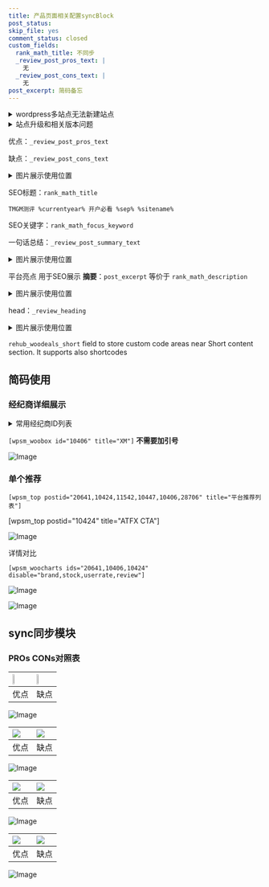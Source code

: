 ```yaml
---
title: 产品页面相关配置syncBlock
post_status: 
skip_file: yes
comment_status: closed
custom_fields:
  rank_math_title: 不同步
  _review_post_pros_text: |
    无
  _review_post_cons_text: |
    无
post_excerpt: 简码备忘
---
```

<details><summary>wordpress多站点无法新建站点</summary>

<li>和报错需要清理cookies一样的原因</li>
<li>wp-config.php里面<code>define( 'SUBDOMAIN_INSTALL', false );//子域名安装</code></li>
<li>新建子站点是用<code>define( 'SUBDOMAIN_INSTALL', true);//子域名安装</code> 完成以后，改成<code>false</code></li>
</details>

<details><summary>站点升级和相关版本问题</summary>

<p>wordpress：5.9.9
woocommerce：7.5.1
出现问题的地方：主题选项里面>><strong>Product layout >>compact style</strong></p>
<p>如何出现没有用过的字段 导致无法保存。先导出配置 然后进行修改，后面再次恢复即可。</p>
<p>出现部分字段无法显示时，需要返回默认布局后，对产品进行保存就好了。</p>
<p></p>
</details>

优点：`_review_post_pros_text`

缺点：`_review_post_cons_text`

<details><summary>图片展示使用位置</summary>

<img src="https://prod-files-secure.s3.us-west-2.amazonaws.com/39ed1227-6d7d-4570-be36-9ccd4a2c4241/f51d3d83-55d4-4bdf-9604-f37ec77ab556/Untitled.png?X-Amz-Algorithm=AWS4-HMAC-SHA256&X-Amz-Content-Sha256=UNSIGNED-PAYLOAD&X-Amz-Credential=ASIAZI2LB466Z4BFWHGQ%2F20250430%2Fus-west-2%2Fs3%2Faws4_request&X-Amz-Date=20250430T045519Z&X-Amz-Expires=3600&X-Amz-Security-Token=IQoJb3JpZ2luX2VjEAQaCXVzLXdlc3QtMiJGMEQCIGNisLaQvew%2BMswi4kV1fYwPVMMND4RMb%2FzJkDl1vh77AiBLD9U67T%2BBxx8txy0%2BSNSkmoa2oPuD0c6WxrTXa%2B4WdiqIBAid%2F%2F%2F%2F%2F%2F%2F%2F%2F%2F8BEAAaDDYzNzQyMzE4MzgwNSIMjlKqBe%2Ft0SHhQhjwKtwDMlCUE5lwfQiWt0pyNPP%2BcjfR1cvCfGfET7TXYPP%2BzjJFFCkbZwQHHq2tj6snC0bb%2B4Zuauu00IQrU8eMczNVKHnI21JJw7eeSjCSZq%2FphU8QaMkkU5JRo1LM5IFhIm7azTHEeZQnnrMXj7zXUJVkRHGrEo9YNntQ3Uk9Xc8laqFebEMXdr5hvc2UYpproRIN%2BsF%2B4KghC5kbe4xWZ7HrLJP5MnQwP2iZ%2B0RVgvqnKtP26tPzMrazvVBXx7yiEtYp8Gy2GklJfgcYL8AO8vfho9hSWWWJ%2FKD%2B22IP1LMSk3h6OX245Dnq1xcPhF4VtdUT2sC%2BtF115NHuFUKmrWjy9gYdaSXZV%2BAEyqtgUK%2BuhPBvtr%2FswFwL9Yq89BtKxyhKm6mrbQuxlCGWDnOoasN4hjPbucGbVR3PFbVydGA3RONe9JsA%2FO5OPzBpIHgKkuNBXUKw2Zon3IxrUOcEzcatpp1pL8MlDTnEJ6NQG0ffMkUgfA7dxFLVZ96rooI%2Fm0vOoaQA0jCkouI48BKndAItml1vm88tPBGMOTiYrVZWhM1rg56Ex61aTKKevNEEvrZzFOCm8tliPaCJ6%2B8%2BtCadXB2p1kzvQz3N6cd0azLSWZlonl%2F%2F7HE8XxXJHEIw9b3GwAY6pgEiCO3VqLXY6Nf%2BE6hYALaHeuxL%2F829WQv2fz64bj7pSKqPC4R7tSk9f8z%2F%2FugJdn00qjSdBMHWGIMpk0ug11bDkGh8rfnioSOxYel5akg49ZD9pHyf8IyjaIhF5Bd%2Fe5GKNTE7MaM8CIyJ767f%2F69tx1twOmvSLSgsKhpilhKrxeyFTpfCoqK%2Bh5WhAux7kTW3oU9yNVq1dxSo6S51Q%2F8y7cDK78Zz&X-Amz-Signature=2b932267fa59f79ee1bb703a56e62c782da17fd660b36efd1d585a52dec17100&X-Amz-SignedHeaders=host&x-id=GetObject" alt="Image">
</details>

SEO标题：`rank_math_title`

`TMGM测评 %currentyear% 开户必看 %sep% %sitename%`

SEO关键字：`rank_math_focus_keyword`

一句话总结：`_review_post_summary_text`

<details><summary>图片展示使用位置</summary>

<img src="https://prod-files-secure.s3.us-west-2.amazonaws.com/39ed1227-6d7d-4570-be36-9ccd4a2c4241/4b96a922-296c-4f4e-8630-d1c870cbce01/Untitled.png?X-Amz-Algorithm=AWS4-HMAC-SHA256&X-Amz-Content-Sha256=UNSIGNED-PAYLOAD&X-Amz-Credential=ASIAZI2LB466XVBFPBOV%2F20250430%2Fus-west-2%2Fs3%2Faws4_request&X-Amz-Date=20250430T045520Z&X-Amz-Expires=3600&X-Amz-Security-Token=IQoJb3JpZ2luX2VjEAQaCXVzLXdlc3QtMiJHMEUCIQDRvU0VrWgK87lAbbR1d%2FrFl6GssKVlXxPk%2BFrQRogHxAIgOJr96r1UQSML39CEEDkb%2BsPSiJ5pJfck8N20Yp4fyQgqiAQInf%2F%2F%2F%2F%2F%2F%2F%2F%2F%2FARAAGgw2Mzc0MjMxODM4MDUiDL17X4izl1p5gxek8CrcA%2FrUrl1Ar6aVqQpMiMPLwcrKLEGqpEXfIoj4O8DhbfHPY5Qg8YeKyJTEImsHlPgk7wnVsdCduUcH%2FaDSyX5p%2BQO9KB%2BewtT67RVtaudjsrzsE5Dmf8Fl7LpZUKr17XKCCwYVF9iibmn81w2BvFvrhCiOmuJKR3UAebsq80EsmOFkI%2Fr9QGA5%2BTX3TT7PKUcCAYHfaFrESx6HMsS6%2Fjs6uhp04UO%2FZdRxAWhoTZM8ax%2BXkmB54dLvzGP31nyhi%2Bvq%2BNjJ10sBvofAwWMo4IjxT7YciN9dbjQ1etXn73bReQubuldb1iVoDIuKNS%2Bh87n5NmcweeP4%2BnHnrV10VkwkupaKNzs9lO%2Bbu5xwnC81gMxg0yrh%2BRhk4m6wbrn1B8NL%2Bz0tyntqJ%2B6LXzsO8j92o0IqS%2BvH5Ih6%2FunRzfJnPDdw7SUdQlFVd5UvkVV%2FbFS40fcpQ%2FQM2wFyjZxB6Q2ZWAB5j%2FLrXfDdJvqFA4QaWKUi52cIcpajSQABjhSaniSdS0fBEppNUvNNNLJdxmlrdKd6DXMZBrmpKf449FbAdJjkgfUHnsXF5RQwaj44VsMAaRX1CaO6xVBWPcN4sJzJgOVynd%2BnkX%2B536ERgzAsPCBfrA9NUZyz0ma7qZp9MIHDxsAGOqUBL8RHpz4ZwtbdQFZWzXRtwjRxGxDo%2Fmx7rHthyU7w%2FSoR160gUfNORmQu%2B%2FAJduZ6DSg2ItvoM1TISVko9DKYE83sEAVoKuQMMUiXRpSEb%2FAMFBK0s84LdWFMXZOFtW%2B6YfP0%2Bov%2Fi9CzgsBsmolQoob1zQAOn4jqMW45gXBNUHil%2FOMYteo3hNe3WJ%2BKXa2pMMQJ7nrPLcDQ1iRaqkx09lThaIeU&X-Amz-Signature=69a8ebb68f4267b932ba61f02b8a5a4d1cecd5631b850f45ea2c1bec294d9cd8&X-Amz-SignedHeaders=host&x-id=GetObject" alt="Image">
</details>

平台亮点 用于SEO展示 **摘要**：`post_excerpt`  等价于 `rank_math_description`

<details><summary>图片展示使用位置</summary>

<img src="https://prod-files-secure.s3.us-west-2.amazonaws.com/39ed1227-6d7d-4570-be36-9ccd4a2c4241/1ee11f63-b60a-4dfe-a7a7-d58ff23b5d88/Untitled.png?X-Amz-Algorithm=AWS4-HMAC-SHA256&X-Amz-Content-Sha256=UNSIGNED-PAYLOAD&X-Amz-Credential=ASIAZI2LB4664MFVE67T%2F20250430%2Fus-west-2%2Fs3%2Faws4_request&X-Amz-Date=20250430T045520Z&X-Amz-Expires=3600&X-Amz-Security-Token=IQoJb3JpZ2luX2VjEAQaCXVzLXdlc3QtMiJHMEUCIQC%2Fi9ldynXxpxLbOl0yCC4EDoQfPW%2FmeXNZkAgvcytRSwIgdIyWj%2FLfSH7tezCiPhnML9OA8kjIVp2VyhxZPcAMeGUqiAQInf%2F%2F%2F%2F%2F%2F%2F%2F%2F%2FARAAGgw2Mzc0MjMxODM4MDUiDCSktWRcVCb9m0H2myrcA%2Fi7DTnkqKN2NP4dBIBDHhSUdX9hWY2Bq0A4kX9qgBt7%2FSCM4UXMJTJkhUOHs4pYm%2FdCe2P3RhPm%2BxcUKSxTqiUxkk9KlfWXWk%2FnzkpoWvzWAM32paG6tVcEte6A8sZSif5K7k4MR78h9eX4nMG1SKaoBIWsWft46HFSVazfsjgQWMuPPEG%2FzEfXrgj%2FBVWiE61LGXdMy9Z2WhL8EKM0pF%2FtLdSygcCb5TN%2BlpPY3vas2GiT%2B38%2Bs%2FENLxrrIgO4Tg278um6Cs2upAg4vJ7RiExtj%2FgTJZk%2FPRB%2B3xh0kFWkGsQb0tIJfb3Ci%2FB8WrHsRUmFLBXlvFDt5M%2F8VDm1TbES2o30Gm4hiEBBaxtsz9CZdsMk8BGZp0cWurp4VdHuTqh8GWIokbbR9F8%2Fqa%2BCVrSqXcJJI3gDXDviDpK3wqFDXVhZNfpKmDBTqXcqe4C2gk30jp6o%2FnPyZGJ%2ByX%2FrhJwog%2FRrptEoCupHaWv9kI8nReGmS2O74SqZWmPYtCoO93WhG5CsdlAewnQjGg8r0RanqFjUQHTEAOWPFFHyvMkQNytDOV7vx%2Bvg8j244vGfRa6oxdQClwo2wBGOKA7gi%2B8RMdyneAFEvdxDDstIe05PnTqJKVl8ZowHvWAJMLC%2BxsAGOqUBp77JZda9iyBpaBSd0nevEzu%2Bmjp9CM4dsJQiIH0OkGGhFYEXUAO3c7u4N5y3CVSHGZTOQHSB9XeEB5AGMq6mvTObqJG5Kn9986q6t%2BSByBHqqXBNWZokJSCRunKKngUBHDRXeBwGKN2ENR6GnlDyaKrstq2ybBXA9Cedi%2BK8DbI0nvD%2B15AP8IVXY2cfk6EkO60%2FM30a%2B%2F6JE4nVSJwc4ekOY1HM&X-Amz-Signature=c43c156aa3b37f084c4228b37ebbda89032df87d0181bbdb47fa937590bf3535&X-Amz-SignedHeaders=host&x-id=GetObject" alt="Image">
<img src="https://prod-files-secure.s3.us-west-2.amazonaws.com/39ed1227-6d7d-4570-be36-9ccd4a2c4241/ad4118b5-78d8-4fbe-801e-3b29b5d99c01/Untitled.png?X-Amz-Algorithm=AWS4-HMAC-SHA256&X-Amz-Content-Sha256=UNSIGNED-PAYLOAD&X-Amz-Credential=ASIAZI2LB4664MFVE67T%2F20250430%2Fus-west-2%2Fs3%2Faws4_request&X-Amz-Date=20250430T045520Z&X-Amz-Expires=3600&X-Amz-Security-Token=IQoJb3JpZ2luX2VjEAQaCXVzLXdlc3QtMiJHMEUCIQC%2Fi9ldynXxpxLbOl0yCC4EDoQfPW%2FmeXNZkAgvcytRSwIgdIyWj%2FLfSH7tezCiPhnML9OA8kjIVp2VyhxZPcAMeGUqiAQInf%2F%2F%2F%2F%2F%2F%2F%2F%2F%2FARAAGgw2Mzc0MjMxODM4MDUiDCSktWRcVCb9m0H2myrcA%2Fi7DTnkqKN2NP4dBIBDHhSUdX9hWY2Bq0A4kX9qgBt7%2FSCM4UXMJTJkhUOHs4pYm%2FdCe2P3RhPm%2BxcUKSxTqiUxkk9KlfWXWk%2FnzkpoWvzWAM32paG6tVcEte6A8sZSif5K7k4MR78h9eX4nMG1SKaoBIWsWft46HFSVazfsjgQWMuPPEG%2FzEfXrgj%2FBVWiE61LGXdMy9Z2WhL8EKM0pF%2FtLdSygcCb5TN%2BlpPY3vas2GiT%2B38%2Bs%2FENLxrrIgO4Tg278um6Cs2upAg4vJ7RiExtj%2FgTJZk%2FPRB%2B3xh0kFWkGsQb0tIJfb3Ci%2FB8WrHsRUmFLBXlvFDt5M%2F8VDm1TbES2o30Gm4hiEBBaxtsz9CZdsMk8BGZp0cWurp4VdHuTqh8GWIokbbR9F8%2Fqa%2BCVrSqXcJJI3gDXDviDpK3wqFDXVhZNfpKmDBTqXcqe4C2gk30jp6o%2FnPyZGJ%2ByX%2FrhJwog%2FRrptEoCupHaWv9kI8nReGmS2O74SqZWmPYtCoO93WhG5CsdlAewnQjGg8r0RanqFjUQHTEAOWPFFHyvMkQNytDOV7vx%2Bvg8j244vGfRa6oxdQClwo2wBGOKA7gi%2B8RMdyneAFEvdxDDstIe05PnTqJKVl8ZowHvWAJMLC%2BxsAGOqUBp77JZda9iyBpaBSd0nevEzu%2Bmjp9CM4dsJQiIH0OkGGhFYEXUAO3c7u4N5y3CVSHGZTOQHSB9XeEB5AGMq6mvTObqJG5Kn9986q6t%2BSByBHqqXBNWZokJSCRunKKngUBHDRXeBwGKN2ENR6GnlDyaKrstq2ybBXA9Cedi%2BK8DbI0nvD%2B15AP8IVXY2cfk6EkO60%2FM30a%2B%2F6JE4nVSJwc4ekOY1HM&X-Amz-Signature=7f16334388f0a3197d471ca1af85bab5213403b1736335ffda4e36d1c01e58fa&X-Amz-SignedHeaders=host&x-id=GetObject" alt="Image">
<img src="https://prod-files-secure.s3.us-west-2.amazonaws.com/39ed1227-6d7d-4570-be36-9ccd4a2c4241/a38cf7c9-a79c-4b64-9e94-13589fe0758b/Untitled.png?X-Amz-Algorithm=AWS4-HMAC-SHA256&X-Amz-Content-Sha256=UNSIGNED-PAYLOAD&X-Amz-Credential=ASIAZI2LB4664MFVE67T%2F20250430%2Fus-west-2%2Fs3%2Faws4_request&X-Amz-Date=20250430T045520Z&X-Amz-Expires=3600&X-Amz-Security-Token=IQoJb3JpZ2luX2VjEAQaCXVzLXdlc3QtMiJHMEUCIQC%2Fi9ldynXxpxLbOl0yCC4EDoQfPW%2FmeXNZkAgvcytRSwIgdIyWj%2FLfSH7tezCiPhnML9OA8kjIVp2VyhxZPcAMeGUqiAQInf%2F%2F%2F%2F%2F%2F%2F%2F%2F%2FARAAGgw2Mzc0MjMxODM4MDUiDCSktWRcVCb9m0H2myrcA%2Fi7DTnkqKN2NP4dBIBDHhSUdX9hWY2Bq0A4kX9qgBt7%2FSCM4UXMJTJkhUOHs4pYm%2FdCe2P3RhPm%2BxcUKSxTqiUxkk9KlfWXWk%2FnzkpoWvzWAM32paG6tVcEte6A8sZSif5K7k4MR78h9eX4nMG1SKaoBIWsWft46HFSVazfsjgQWMuPPEG%2FzEfXrgj%2FBVWiE61LGXdMy9Z2WhL8EKM0pF%2FtLdSygcCb5TN%2BlpPY3vas2GiT%2B38%2Bs%2FENLxrrIgO4Tg278um6Cs2upAg4vJ7RiExtj%2FgTJZk%2FPRB%2B3xh0kFWkGsQb0tIJfb3Ci%2FB8WrHsRUmFLBXlvFDt5M%2F8VDm1TbES2o30Gm4hiEBBaxtsz9CZdsMk8BGZp0cWurp4VdHuTqh8GWIokbbR9F8%2Fqa%2BCVrSqXcJJI3gDXDviDpK3wqFDXVhZNfpKmDBTqXcqe4C2gk30jp6o%2FnPyZGJ%2ByX%2FrhJwog%2FRrptEoCupHaWv9kI8nReGmS2O74SqZWmPYtCoO93WhG5CsdlAewnQjGg8r0RanqFjUQHTEAOWPFFHyvMkQNytDOV7vx%2Bvg8j244vGfRa6oxdQClwo2wBGOKA7gi%2B8RMdyneAFEvdxDDstIe05PnTqJKVl8ZowHvWAJMLC%2BxsAGOqUBp77JZda9iyBpaBSd0nevEzu%2Bmjp9CM4dsJQiIH0OkGGhFYEXUAO3c7u4N5y3CVSHGZTOQHSB9XeEB5AGMq6mvTObqJG5Kn9986q6t%2BSByBHqqXBNWZokJSCRunKKngUBHDRXeBwGKN2ENR6GnlDyaKrstq2ybBXA9Cedi%2BK8DbI0nvD%2B15AP8IVXY2cfk6EkO60%2FM30a%2B%2F6JE4nVSJwc4ekOY1HM&X-Amz-Signature=0074d40a1b92864f0022ebc44a8bf7e171e3eecb4be9ced0cacf574fae1f6af9&X-Amz-SignedHeaders=host&x-id=GetObject" alt="Image">
<img src="https://prod-files-secure.s3.us-west-2.amazonaws.com/39ed1227-6d7d-4570-be36-9ccd4a2c4241/7da6fc1e-d2ac-42ae-8c75-cb5749aa18f6/Untitled.png?X-Amz-Algorithm=AWS4-HMAC-SHA256&X-Amz-Content-Sha256=UNSIGNED-PAYLOAD&X-Amz-Credential=ASIAZI2LB4664MFVE67T%2F20250430%2Fus-west-2%2Fs3%2Faws4_request&X-Amz-Date=20250430T045520Z&X-Amz-Expires=3600&X-Amz-Security-Token=IQoJb3JpZ2luX2VjEAQaCXVzLXdlc3QtMiJHMEUCIQC%2Fi9ldynXxpxLbOl0yCC4EDoQfPW%2FmeXNZkAgvcytRSwIgdIyWj%2FLfSH7tezCiPhnML9OA8kjIVp2VyhxZPcAMeGUqiAQInf%2F%2F%2F%2F%2F%2F%2F%2F%2F%2FARAAGgw2Mzc0MjMxODM4MDUiDCSktWRcVCb9m0H2myrcA%2Fi7DTnkqKN2NP4dBIBDHhSUdX9hWY2Bq0A4kX9qgBt7%2FSCM4UXMJTJkhUOHs4pYm%2FdCe2P3RhPm%2BxcUKSxTqiUxkk9KlfWXWk%2FnzkpoWvzWAM32paG6tVcEte6A8sZSif5K7k4MR78h9eX4nMG1SKaoBIWsWft46HFSVazfsjgQWMuPPEG%2FzEfXrgj%2FBVWiE61LGXdMy9Z2WhL8EKM0pF%2FtLdSygcCb5TN%2BlpPY3vas2GiT%2B38%2Bs%2FENLxrrIgO4Tg278um6Cs2upAg4vJ7RiExtj%2FgTJZk%2FPRB%2B3xh0kFWkGsQb0tIJfb3Ci%2FB8WrHsRUmFLBXlvFDt5M%2F8VDm1TbES2o30Gm4hiEBBaxtsz9CZdsMk8BGZp0cWurp4VdHuTqh8GWIokbbR9F8%2Fqa%2BCVrSqXcJJI3gDXDviDpK3wqFDXVhZNfpKmDBTqXcqe4C2gk30jp6o%2FnPyZGJ%2ByX%2FrhJwog%2FRrptEoCupHaWv9kI8nReGmS2O74SqZWmPYtCoO93WhG5CsdlAewnQjGg8r0RanqFjUQHTEAOWPFFHyvMkQNytDOV7vx%2Bvg8j244vGfRa6oxdQClwo2wBGOKA7gi%2B8RMdyneAFEvdxDDstIe05PnTqJKVl8ZowHvWAJMLC%2BxsAGOqUBp77JZda9iyBpaBSd0nevEzu%2Bmjp9CM4dsJQiIH0OkGGhFYEXUAO3c7u4N5y3CVSHGZTOQHSB9XeEB5AGMq6mvTObqJG5Kn9986q6t%2BSByBHqqXBNWZokJSCRunKKngUBHDRXeBwGKN2ENR6GnlDyaKrstq2ybBXA9Cedi%2BK8DbI0nvD%2B15AP8IVXY2cfk6EkO60%2FM30a%2B%2F6JE4nVSJwc4ekOY1HM&X-Amz-Signature=c3d9a0190bb7cc503dd68e101a35ccb9026106189e251731284ab22b61ebbe9f&X-Amz-SignedHeaders=host&x-id=GetObject" alt="Image">
<img src="https://prod-files-secure.s3.us-west-2.amazonaws.com/39ed1227-6d7d-4570-be36-9ccd4a2c4241/7e97f40a-eaee-47f5-b2f9-475f96808fa7/Untitled.png?X-Amz-Algorithm=AWS4-HMAC-SHA256&X-Amz-Content-Sha256=UNSIGNED-PAYLOAD&X-Amz-Credential=ASIAZI2LB4664MFVE67T%2F20250430%2Fus-west-2%2Fs3%2Faws4_request&X-Amz-Date=20250430T045520Z&X-Amz-Expires=3600&X-Amz-Security-Token=IQoJb3JpZ2luX2VjEAQaCXVzLXdlc3QtMiJHMEUCIQC%2Fi9ldynXxpxLbOl0yCC4EDoQfPW%2FmeXNZkAgvcytRSwIgdIyWj%2FLfSH7tezCiPhnML9OA8kjIVp2VyhxZPcAMeGUqiAQInf%2F%2F%2F%2F%2F%2F%2F%2F%2F%2FARAAGgw2Mzc0MjMxODM4MDUiDCSktWRcVCb9m0H2myrcA%2Fi7DTnkqKN2NP4dBIBDHhSUdX9hWY2Bq0A4kX9qgBt7%2FSCM4UXMJTJkhUOHs4pYm%2FdCe2P3RhPm%2BxcUKSxTqiUxkk9KlfWXWk%2FnzkpoWvzWAM32paG6tVcEte6A8sZSif5K7k4MR78h9eX4nMG1SKaoBIWsWft46HFSVazfsjgQWMuPPEG%2FzEfXrgj%2FBVWiE61LGXdMy9Z2WhL8EKM0pF%2FtLdSygcCb5TN%2BlpPY3vas2GiT%2B38%2Bs%2FENLxrrIgO4Tg278um6Cs2upAg4vJ7RiExtj%2FgTJZk%2FPRB%2B3xh0kFWkGsQb0tIJfb3Ci%2FB8WrHsRUmFLBXlvFDt5M%2F8VDm1TbES2o30Gm4hiEBBaxtsz9CZdsMk8BGZp0cWurp4VdHuTqh8GWIokbbR9F8%2Fqa%2BCVrSqXcJJI3gDXDviDpK3wqFDXVhZNfpKmDBTqXcqe4C2gk30jp6o%2FnPyZGJ%2ByX%2FrhJwog%2FRrptEoCupHaWv9kI8nReGmS2O74SqZWmPYtCoO93WhG5CsdlAewnQjGg8r0RanqFjUQHTEAOWPFFHyvMkQNytDOV7vx%2Bvg8j244vGfRa6oxdQClwo2wBGOKA7gi%2B8RMdyneAFEvdxDDstIe05PnTqJKVl8ZowHvWAJMLC%2BxsAGOqUBp77JZda9iyBpaBSd0nevEzu%2Bmjp9CM4dsJQiIH0OkGGhFYEXUAO3c7u4N5y3CVSHGZTOQHSB9XeEB5AGMq6mvTObqJG5Kn9986q6t%2BSByBHqqXBNWZokJSCRunKKngUBHDRXeBwGKN2ENR6GnlDyaKrstq2ybBXA9Cedi%2BK8DbI0nvD%2B15AP8IVXY2cfk6EkO60%2FM30a%2B%2F6JE4nVSJwc4ekOY1HM&X-Amz-Signature=d6d9402b2721f5176fe57f0dd2414ce6553beb8c7728dad6ba19caf9dfb13c76&X-Amz-SignedHeaders=host&x-id=GetObject" alt="Image">
</details>

head：`_review_heading`

<details><summary>图片展示使用位置</summary>

<img src="https://prod-files-secure.s3.us-west-2.amazonaws.com/39ed1227-6d7d-4570-be36-9ccd4a2c4241/3a4650ad-9887-415c-889a-edd51fa54f27/Untitled.png?X-Amz-Algorithm=AWS4-HMAC-SHA256&X-Amz-Content-Sha256=UNSIGNED-PAYLOAD&X-Amz-Credential=ASIAZI2LB466TPHMNSM7%2F20250430%2Fus-west-2%2Fs3%2Faws4_request&X-Amz-Date=20250430T045521Z&X-Amz-Expires=3600&X-Amz-Security-Token=IQoJb3JpZ2luX2VjEAQaCXVzLXdlc3QtMiJHMEUCIEEPWzICwIldD6tcHQsStSeDWcl3BaLNfEhexphxnO42AiEA8QgRJWdr3DiM3M5Ebgi8uB48zg2VpojYzmAtuDEU%2FeUqiAQInf%2F%2F%2F%2F%2F%2F%2F%2F%2F%2FARAAGgw2Mzc0MjMxODM4MDUiDEKpkbBkqpND6MDgySrcA9tQMkpvDEdPkk2LVX2zSSAs87zdgcYlh0sQTAF%2F3%2BF62WbAjEbqWlOqa1PvnBOOBLli8doMbkP67YHrqBSc4%2FcMQRLT9GSEHh%2FDZJxot6%2B1mEp5ME8CCFK6SCHRR6v8rHaoJxj3rY8rJw%2B9RvfPND35R5n%2FR0hf7tIIQvsDldqcnbt%2Fn8nV9DyJ%2BkrZzxSW4UIaN4F%2Blk%2FIsIvX1ozxDlAVYnVllkiUAg82Nth0Q38E%2FpJKj6T3lPvx3O2IhjYT1xS66SMu7lNtVUzxEoVxUW3nFD4vMuhgOiFVt3iHR10Tlth4keBIowoyXH69fqIumSCnWK1mXQgtGZcqJZ%2FAfDpzBaJMQbZmW%2B5x3azjM1SZ7iFy5No6PbA5A5Jh0AnvcxfS1Pi4OI8rgRPrfGZaXd9FqB3MHGvROfIQKwPZuWsQ0b3tGmb%2Ba7SRpN6JfYEiLpQBrceUm%2BJ5jXU8OhKM0cz0bYc953c6rvi0ejn6Yhz2ej2XY3sN4KK9rt1yec74sefJ3v3dEIM6y8q8fIcvu7TBdqWwyUMnimHbX8y%2BdLqpemo%2BnOyqAKdJn9AOBUlLx8ZpmH1Jrpy3ZBRQBFc1FCI7jOE3N55SPIkOeNprycOr5C3VQrSyp5O2XqsfMJG%2BxsAGOqUBXZxmLo%2BGU%2BjKZmHdvJZFU6zmyzXSaQiQFKfCU%2BGmdW4mohKKK68AQTQ6K12jNzq9AwNQR4FxDNNV5rzUIUEaEZXOMJUWMM30UWYN4N97lRGC2Ls3mYoVM%2BO7v3QVufRg0QQIdfsuJo01AzhIPuKNLGIxYekdN3woIGQgH1f%2FTRyJkKUmHZwg0W9FSGVWZ8otTh8D7tMeMTTtJfEAnAiwQNJO9Nmy&X-Amz-Signature=70d54ffab9d3380993bd5d1601187591574b7496f683edf005afea63945b6ec5&X-Amz-SignedHeaders=host&x-id=GetObject" alt="Image">
</details>

`rehub_woodeals_short`	field to store custom code areas near Short content section. It supports also shortcodes



## 简码使用

### 经纪商详细展示

<details><summary>常用经纪商ID列表</summary>

<pre><code class="php">嘉盛 ===> 20641  [wpsm_woobox id="20641" title="嘉盛"]
易信easymarkets ===> 11542  [wpsm_woobox id="11542" title="易信easymarkets"]
ATFX外汇 ===> 10424  [wpsm_woobox id="10424" title="ATFX"]
XM ===> 10406  [wpsm_woobox id="10406" title="XM"]
TMGM ===> 29622  [wpsm_woobox id="29622" title="TMGM"]
HYCM ===> 10447  [wpsm_woobox id="10447" title="HYCM"]
fpmarkets澳福外汇 ===> 20639  [wpsm_woobox id="20639" title="fpmarkets澳福外汇"]</code></pre>
</details>

`[wpsm_woobox id="10406" title="XM"]` **不需要加引号**

![Image](https://prod-files-secure.s3.us-west-2.amazonaws.com/39ed1227-6d7d-4570-be36-9ccd4a2c4241/4f898f9d-0fa7-4e43-acd3-ac6bc7be575a/Untitled.png?X-Amz-Algorithm=AWS4-HMAC-SHA256&X-Amz-Content-Sha256=UNSIGNED-PAYLOAD&X-Amz-Credential=ASIAZI2LB466YR7UU56O%2F20250430%2Fus-west-2%2Fs3%2Faws4_request&X-Amz-Date=20250430T045518Z&X-Amz-Expires=3600&X-Amz-Security-Token=IQoJb3JpZ2luX2VjEAQaCXVzLXdlc3QtMiJIMEYCIQD%2B%2FCPlNFmwJgWnGwEUs3EpE0kLjqivzS9P4Wn8yoQ6MgIhAIDBQfEmQUtKH7%2FOtbedGmoO8ygXx465A2rttQq7GY1xKogECJ3%2F%2F%2F%2F%2F%2F%2F%2F%2F%2FwEQABoMNjM3NDIzMTgzODA1IgyPhKn9X0yrSGV9kf8q3ANw3iG9%2FDJbxBZZdXFRQXPqtyn9GROIEk7K%2Fj8%2FLegf7vPuXxw4AIWVPrqBG%2BtnqoXm%2BQfCCtPlNFGNDmrjQODlhwMPd3%2BfRhE3kYE5qrngpLuW3R1Eh2fzSz5xXXCI7YUW9uDoIdtpHGeuT7Fccu9acn%2BnBT3vB0DZbLHO%2Bazu%2Fz31PG4OaZRfA6YTl6KSEavxraoWa6VuYslya4ktGqyX9c5q3w5uEG1NkqAjVaCZNLOWgWeHWJ3%2BSoYUcSk6ILpf2PSJtBijO4TdhW5Ai%2BwUjruy5Fu0QLak6rd3keVC3aCcasCuyCdRFcgsXJx%2F9P%2Fm40aRRf4BiZUvhQUz2MWdwE73swfZUdIa%2F%2FyeWxZclTJNRc%2FQS0%2BT0tsp8C50zzEuU2bnlrzolQNzu1PeZCmd0nV8ivflVLbgjK1VS9OlKvw3hh%2B9l0iWVcCBJC8TRei0FXVYmsnOuCifcpLAR%2FMddNaXeTeg8rwgdgX1vfa7lv6E%2FOO%2FD2feE4oJM2fz04sIOBe2SZXy7%2FGJhIh3vfAbeNR5Cga4zLSw9R0Ih4W8DSbT2aqlWyB%2B%2BALEOHsYwakmn6FGW8t%2FfH5xkZpU3xqS9ZlpZXGIh%2B0diR5Tiztm3TAp5%2BCU9sTQxCsBRjDyvcbABjqkAZBKnl73e2dGIbRvH4krvnKrZ%2Fx2VTmKW61FzVCvWsnnwdcKqbJvctYyDt49k%2FG7Guyw%2BgAxV7GA3qGuC8CGzJc6FnYQhaICsdZthdeTSobtDcjQZIbcL7Q3MjTElW1VcEVPj1k4DNEhQnGEzHhE7%2F7vTj%2B01YDUWRQDQ0JP15ZZZT9cPPfv%2BLxlN%2Bzg7cgjLTAr6QZW6TF9ecbXnTWnHcIlh9W7&X-Amz-Signature=a43714f5a3b131023cae085b4a73b82b5fa56520c781f104a329aa534f810e02&X-Amz-SignedHeaders=host&x-id=GetObject)

### 单个推荐
`[wpsm_top postid="20641,10424,11542,10447,10406,28706" title="平台推荐列表"]`

[wpsm_top postid="10424" title="ATFX CTA"]

![Image](https://prod-files-secure.s3.us-west-2.amazonaws.com/39ed1227-6d7d-4570-be36-9ccd4a2c4241/5ac620dc-51a8-48b6-b55d-91f47299193c/Untitled.png?X-Amz-Algorithm=AWS4-HMAC-SHA256&X-Amz-Content-Sha256=UNSIGNED-PAYLOAD&X-Amz-Credential=ASIAZI2LB466YR7UU56O%2F20250430%2Fus-west-2%2Fs3%2Faws4_request&X-Amz-Date=20250430T045518Z&X-Amz-Expires=3600&X-Amz-Security-Token=IQoJb3JpZ2luX2VjEAQaCXVzLXdlc3QtMiJIMEYCIQD%2B%2FCPlNFmwJgWnGwEUs3EpE0kLjqivzS9P4Wn8yoQ6MgIhAIDBQfEmQUtKH7%2FOtbedGmoO8ygXx465A2rttQq7GY1xKogECJ3%2F%2F%2F%2F%2F%2F%2F%2F%2F%2FwEQABoMNjM3NDIzMTgzODA1IgyPhKn9X0yrSGV9kf8q3ANw3iG9%2FDJbxBZZdXFRQXPqtyn9GROIEk7K%2Fj8%2FLegf7vPuXxw4AIWVPrqBG%2BtnqoXm%2BQfCCtPlNFGNDmrjQODlhwMPd3%2BfRhE3kYE5qrngpLuW3R1Eh2fzSz5xXXCI7YUW9uDoIdtpHGeuT7Fccu9acn%2BnBT3vB0DZbLHO%2Bazu%2Fz31PG4OaZRfA6YTl6KSEavxraoWa6VuYslya4ktGqyX9c5q3w5uEG1NkqAjVaCZNLOWgWeHWJ3%2BSoYUcSk6ILpf2PSJtBijO4TdhW5Ai%2BwUjruy5Fu0QLak6rd3keVC3aCcasCuyCdRFcgsXJx%2F9P%2Fm40aRRf4BiZUvhQUz2MWdwE73swfZUdIa%2F%2FyeWxZclTJNRc%2FQS0%2BT0tsp8C50zzEuU2bnlrzolQNzu1PeZCmd0nV8ivflVLbgjK1VS9OlKvw3hh%2B9l0iWVcCBJC8TRei0FXVYmsnOuCifcpLAR%2FMddNaXeTeg8rwgdgX1vfa7lv6E%2FOO%2FD2feE4oJM2fz04sIOBe2SZXy7%2FGJhIh3vfAbeNR5Cga4zLSw9R0Ih4W8DSbT2aqlWyB%2B%2BALEOHsYwakmn6FGW8t%2FfH5xkZpU3xqS9ZlpZXGIh%2B0diR5Tiztm3TAp5%2BCU9sTQxCsBRjDyvcbABjqkAZBKnl73e2dGIbRvH4krvnKrZ%2Fx2VTmKW61FzVCvWsnnwdcKqbJvctYyDt49k%2FG7Guyw%2BgAxV7GA3qGuC8CGzJc6FnYQhaICsdZthdeTSobtDcjQZIbcL7Q3MjTElW1VcEVPj1k4DNEhQnGEzHhE7%2F7vTj%2B01YDUWRQDQ0JP15ZZZT9cPPfv%2BLxlN%2Bzg7cgjLTAr6QZW6TF9ecbXnTWnHcIlh9W7&X-Amz-Signature=17b98507839cf4ee1316d6b48bc6c9da6958cea86ab50dde3f5dc32fecdc938e&X-Amz-SignedHeaders=host&x-id=GetObject)

详情对比

`[wpsm_woocharts ids="20641,10406,10424" disable="brand,stock,userrate,review"]`

![Image](https://prod-files-secure.s3.us-west-2.amazonaws.com/39ed1227-6d7d-4570-be36-9ccd4a2c4241/bf3ba45f-b9f3-4295-8aef-b4a495fd25f4/Untitled.png?X-Amz-Algorithm=AWS4-HMAC-SHA256&X-Amz-Content-Sha256=UNSIGNED-PAYLOAD&X-Amz-Credential=ASIAZI2LB466YR7UU56O%2F20250430%2Fus-west-2%2Fs3%2Faws4_request&X-Amz-Date=20250430T045518Z&X-Amz-Expires=3600&X-Amz-Security-Token=IQoJb3JpZ2luX2VjEAQaCXVzLXdlc3QtMiJIMEYCIQD%2B%2FCPlNFmwJgWnGwEUs3EpE0kLjqivzS9P4Wn8yoQ6MgIhAIDBQfEmQUtKH7%2FOtbedGmoO8ygXx465A2rttQq7GY1xKogECJ3%2F%2F%2F%2F%2F%2F%2F%2F%2F%2FwEQABoMNjM3NDIzMTgzODA1IgyPhKn9X0yrSGV9kf8q3ANw3iG9%2FDJbxBZZdXFRQXPqtyn9GROIEk7K%2Fj8%2FLegf7vPuXxw4AIWVPrqBG%2BtnqoXm%2BQfCCtPlNFGNDmrjQODlhwMPd3%2BfRhE3kYE5qrngpLuW3R1Eh2fzSz5xXXCI7YUW9uDoIdtpHGeuT7Fccu9acn%2BnBT3vB0DZbLHO%2Bazu%2Fz31PG4OaZRfA6YTl6KSEavxraoWa6VuYslya4ktGqyX9c5q3w5uEG1NkqAjVaCZNLOWgWeHWJ3%2BSoYUcSk6ILpf2PSJtBijO4TdhW5Ai%2BwUjruy5Fu0QLak6rd3keVC3aCcasCuyCdRFcgsXJx%2F9P%2Fm40aRRf4BiZUvhQUz2MWdwE73swfZUdIa%2F%2FyeWxZclTJNRc%2FQS0%2BT0tsp8C50zzEuU2bnlrzolQNzu1PeZCmd0nV8ivflVLbgjK1VS9OlKvw3hh%2B9l0iWVcCBJC8TRei0FXVYmsnOuCifcpLAR%2FMddNaXeTeg8rwgdgX1vfa7lv6E%2FOO%2FD2feE4oJM2fz04sIOBe2SZXy7%2FGJhIh3vfAbeNR5Cga4zLSw9R0Ih4W8DSbT2aqlWyB%2B%2BALEOHsYwakmn6FGW8t%2FfH5xkZpU3xqS9ZlpZXGIh%2B0diR5Tiztm3TAp5%2BCU9sTQxCsBRjDyvcbABjqkAZBKnl73e2dGIbRvH4krvnKrZ%2Fx2VTmKW61FzVCvWsnnwdcKqbJvctYyDt49k%2FG7Guyw%2BgAxV7GA3qGuC8CGzJc6FnYQhaICsdZthdeTSobtDcjQZIbcL7Q3MjTElW1VcEVPj1k4DNEhQnGEzHhE7%2F7vTj%2B01YDUWRQDQ0JP15ZZZT9cPPfv%2BLxlN%2Bzg7cgjLTAr6QZW6TF9ecbXnTWnHcIlh9W7&X-Amz-Signature=fa259cc8eadc02221dd4b01f2b4e78e98d26b17dd0e0c9d4cda902a6217ab269&X-Amz-SignedHeaders=host&x-id=GetObject)

![Image](https://prod-files-secure.s3.us-west-2.amazonaws.com/39ed1227-6d7d-4570-be36-9ccd4a2c4241/30bc56ef-f383-4b48-9768-2ebc9e436ec0/Untitled.png?X-Amz-Algorithm=AWS4-HMAC-SHA256&X-Amz-Content-Sha256=UNSIGNED-PAYLOAD&X-Amz-Credential=ASIAZI2LB466YR7UU56O%2F20250430%2Fus-west-2%2Fs3%2Faws4_request&X-Amz-Date=20250430T045518Z&X-Amz-Expires=3600&X-Amz-Security-Token=IQoJb3JpZ2luX2VjEAQaCXVzLXdlc3QtMiJIMEYCIQD%2B%2FCPlNFmwJgWnGwEUs3EpE0kLjqivzS9P4Wn8yoQ6MgIhAIDBQfEmQUtKH7%2FOtbedGmoO8ygXx465A2rttQq7GY1xKogECJ3%2F%2F%2F%2F%2F%2F%2F%2F%2F%2FwEQABoMNjM3NDIzMTgzODA1IgyPhKn9X0yrSGV9kf8q3ANw3iG9%2FDJbxBZZdXFRQXPqtyn9GROIEk7K%2Fj8%2FLegf7vPuXxw4AIWVPrqBG%2BtnqoXm%2BQfCCtPlNFGNDmrjQODlhwMPd3%2BfRhE3kYE5qrngpLuW3R1Eh2fzSz5xXXCI7YUW9uDoIdtpHGeuT7Fccu9acn%2BnBT3vB0DZbLHO%2Bazu%2Fz31PG4OaZRfA6YTl6KSEavxraoWa6VuYslya4ktGqyX9c5q3w5uEG1NkqAjVaCZNLOWgWeHWJ3%2BSoYUcSk6ILpf2PSJtBijO4TdhW5Ai%2BwUjruy5Fu0QLak6rd3keVC3aCcasCuyCdRFcgsXJx%2F9P%2Fm40aRRf4BiZUvhQUz2MWdwE73swfZUdIa%2F%2FyeWxZclTJNRc%2FQS0%2BT0tsp8C50zzEuU2bnlrzolQNzu1PeZCmd0nV8ivflVLbgjK1VS9OlKvw3hh%2B9l0iWVcCBJC8TRei0FXVYmsnOuCifcpLAR%2FMddNaXeTeg8rwgdgX1vfa7lv6E%2FOO%2FD2feE4oJM2fz04sIOBe2SZXy7%2FGJhIh3vfAbeNR5Cga4zLSw9R0Ih4W8DSbT2aqlWyB%2B%2BALEOHsYwakmn6FGW8t%2FfH5xkZpU3xqS9ZlpZXGIh%2B0diR5Tiztm3TAp5%2BCU9sTQxCsBRjDyvcbABjqkAZBKnl73e2dGIbRvH4krvnKrZ%2Fx2VTmKW61FzVCvWsnnwdcKqbJvctYyDt49k%2FG7Guyw%2BgAxV7GA3qGuC8CGzJc6FnYQhaICsdZthdeTSobtDcjQZIbcL7Q3MjTElW1VcEVPj1k4DNEhQnGEzHhE7%2F7vTj%2B01YDUWRQDQ0JP15ZZZT9cPPfv%2BLxlN%2Bzg7cgjLTAr6QZW6TF9ecbXnTWnHcIlh9W7&X-Amz-Signature=886132e5531fea401de06c7ef4aae634aa90715f647ef5ca347a1ac8f62fef94&X-Amz-SignedHeaders=host&x-id=GetObject)

## sync同步模块

### PROs CONs对照表

| <img src="https://cdn.ifttt.fun/gh/jarlin8/OSS@main/icons/customize/pros.svg" height="auto" width="37.3%"> | <img src="https://cdn.ifttt.fun/gh/jarlin8/OSS@main/icons/customize/cons.svg" height="auto" width="28.8%"> |
| :--- | :--- |
| 优点 | 缺点 |

![Image](https://prod-files-secure.s3.us-west-2.amazonaws.com/39ed1227-6d7d-4570-be36-9ccd4a2c4241/8742b755-dfb5-4004-9a5f-d6e561664bd8/Untitled.png?X-Amz-Algorithm=AWS4-HMAC-SHA256&X-Amz-Content-Sha256=UNSIGNED-PAYLOAD&X-Amz-Credential=ASIAZI2LB466YR7UU56O%2F20250430%2Fus-west-2%2Fs3%2Faws4_request&X-Amz-Date=20250430T045518Z&X-Amz-Expires=3600&X-Amz-Security-Token=IQoJb3JpZ2luX2VjEAQaCXVzLXdlc3QtMiJIMEYCIQD%2B%2FCPlNFmwJgWnGwEUs3EpE0kLjqivzS9P4Wn8yoQ6MgIhAIDBQfEmQUtKH7%2FOtbedGmoO8ygXx465A2rttQq7GY1xKogECJ3%2F%2F%2F%2F%2F%2F%2F%2F%2F%2FwEQABoMNjM3NDIzMTgzODA1IgyPhKn9X0yrSGV9kf8q3ANw3iG9%2FDJbxBZZdXFRQXPqtyn9GROIEk7K%2Fj8%2FLegf7vPuXxw4AIWVPrqBG%2BtnqoXm%2BQfCCtPlNFGNDmrjQODlhwMPd3%2BfRhE3kYE5qrngpLuW3R1Eh2fzSz5xXXCI7YUW9uDoIdtpHGeuT7Fccu9acn%2BnBT3vB0DZbLHO%2Bazu%2Fz31PG4OaZRfA6YTl6KSEavxraoWa6VuYslya4ktGqyX9c5q3w5uEG1NkqAjVaCZNLOWgWeHWJ3%2BSoYUcSk6ILpf2PSJtBijO4TdhW5Ai%2BwUjruy5Fu0QLak6rd3keVC3aCcasCuyCdRFcgsXJx%2F9P%2Fm40aRRf4BiZUvhQUz2MWdwE73swfZUdIa%2F%2FyeWxZclTJNRc%2FQS0%2BT0tsp8C50zzEuU2bnlrzolQNzu1PeZCmd0nV8ivflVLbgjK1VS9OlKvw3hh%2B9l0iWVcCBJC8TRei0FXVYmsnOuCifcpLAR%2FMddNaXeTeg8rwgdgX1vfa7lv6E%2FOO%2FD2feE4oJM2fz04sIOBe2SZXy7%2FGJhIh3vfAbeNR5Cga4zLSw9R0Ih4W8DSbT2aqlWyB%2B%2BALEOHsYwakmn6FGW8t%2FfH5xkZpU3xqS9ZlpZXGIh%2B0diR5Tiztm3TAp5%2BCU9sTQxCsBRjDyvcbABjqkAZBKnl73e2dGIbRvH4krvnKrZ%2Fx2VTmKW61FzVCvWsnnwdcKqbJvctYyDt49k%2FG7Guyw%2BgAxV7GA3qGuC8CGzJc6FnYQhaICsdZthdeTSobtDcjQZIbcL7Q3MjTElW1VcEVPj1k4DNEhQnGEzHhE7%2F7vTj%2B01YDUWRQDQ0JP15ZZZT9cPPfv%2BLxlN%2Bzg7cgjLTAr6QZW6TF9ecbXnTWnHcIlh9W7&X-Amz-Signature=c714916c25afe11f8fadc60fa861649a006b369c11ea91ee3ebe8c808eb443fd&X-Amz-SignedHeaders=host&x-id=GetObject)

| <img src="https://cdn.ifttt.fun/gh/jarlin8/OSS@main/icons/customize/pros1.svg" height="auto"> | <img src="https://cdn.ifttt.fun/gh/jarlin8/OSS@main/icons/customize/cons1.svg" height="auto"> |
| :--- | :--- |
| 优点 | 缺点 |

![Image](https://prod-files-secure.s3.us-west-2.amazonaws.com/39ed1227-6d7d-4570-be36-9ccd4a2c4241/806358f8-c9c4-4e17-bb35-c6c76a5397a5/Untitled.png?X-Amz-Algorithm=AWS4-HMAC-SHA256&X-Amz-Content-Sha256=UNSIGNED-PAYLOAD&X-Amz-Credential=ASIAZI2LB466YR7UU56O%2F20250430%2Fus-west-2%2Fs3%2Faws4_request&X-Amz-Date=20250430T045518Z&X-Amz-Expires=3600&X-Amz-Security-Token=IQoJb3JpZ2luX2VjEAQaCXVzLXdlc3QtMiJIMEYCIQD%2B%2FCPlNFmwJgWnGwEUs3EpE0kLjqivzS9P4Wn8yoQ6MgIhAIDBQfEmQUtKH7%2FOtbedGmoO8ygXx465A2rttQq7GY1xKogECJ3%2F%2F%2F%2F%2F%2F%2F%2F%2F%2FwEQABoMNjM3NDIzMTgzODA1IgyPhKn9X0yrSGV9kf8q3ANw3iG9%2FDJbxBZZdXFRQXPqtyn9GROIEk7K%2Fj8%2FLegf7vPuXxw4AIWVPrqBG%2BtnqoXm%2BQfCCtPlNFGNDmrjQODlhwMPd3%2BfRhE3kYE5qrngpLuW3R1Eh2fzSz5xXXCI7YUW9uDoIdtpHGeuT7Fccu9acn%2BnBT3vB0DZbLHO%2Bazu%2Fz31PG4OaZRfA6YTl6KSEavxraoWa6VuYslya4ktGqyX9c5q3w5uEG1NkqAjVaCZNLOWgWeHWJ3%2BSoYUcSk6ILpf2PSJtBijO4TdhW5Ai%2BwUjruy5Fu0QLak6rd3keVC3aCcasCuyCdRFcgsXJx%2F9P%2Fm40aRRf4BiZUvhQUz2MWdwE73swfZUdIa%2F%2FyeWxZclTJNRc%2FQS0%2BT0tsp8C50zzEuU2bnlrzolQNzu1PeZCmd0nV8ivflVLbgjK1VS9OlKvw3hh%2B9l0iWVcCBJC8TRei0FXVYmsnOuCifcpLAR%2FMddNaXeTeg8rwgdgX1vfa7lv6E%2FOO%2FD2feE4oJM2fz04sIOBe2SZXy7%2FGJhIh3vfAbeNR5Cga4zLSw9R0Ih4W8DSbT2aqlWyB%2B%2BALEOHsYwakmn6FGW8t%2FfH5xkZpU3xqS9ZlpZXGIh%2B0diR5Tiztm3TAp5%2BCU9sTQxCsBRjDyvcbABjqkAZBKnl73e2dGIbRvH4krvnKrZ%2Fx2VTmKW61FzVCvWsnnwdcKqbJvctYyDt49k%2FG7Guyw%2BgAxV7GA3qGuC8CGzJc6FnYQhaICsdZthdeTSobtDcjQZIbcL7Q3MjTElW1VcEVPj1k4DNEhQnGEzHhE7%2F7vTj%2B01YDUWRQDQ0JP15ZZZT9cPPfv%2BLxlN%2Bzg7cgjLTAr6QZW6TF9ecbXnTWnHcIlh9W7&X-Amz-Signature=c7b9fb9117545d421e575a342228f5abe8470fa59060efa48c893d007ae94a3d&X-Amz-SignedHeaders=host&x-id=GetObject)

| <img src="https://cdn.ifttt.fun/gh/jarlin8/OSS@main/icons/customize/pros2.svg" height="auto"> | <img src="https://cdn.ifttt.fun/gh/jarlin8/OSS@main/icons/customize/cons2.svg" height="auto"> |
| :--- | :--- |
| 优点 | 缺点 |

![Image](https://prod-files-secure.s3.us-west-2.amazonaws.com/39ed1227-6d7d-4570-be36-9ccd4a2c4241/a9245ec9-70dd-4005-b534-0d54315fc5f3/Untitled.png?X-Amz-Algorithm=AWS4-HMAC-SHA256&X-Amz-Content-Sha256=UNSIGNED-PAYLOAD&X-Amz-Credential=ASIAZI2LB466YR7UU56O%2F20250430%2Fus-west-2%2Fs3%2Faws4_request&X-Amz-Date=20250430T045518Z&X-Amz-Expires=3600&X-Amz-Security-Token=IQoJb3JpZ2luX2VjEAQaCXVzLXdlc3QtMiJIMEYCIQD%2B%2FCPlNFmwJgWnGwEUs3EpE0kLjqivzS9P4Wn8yoQ6MgIhAIDBQfEmQUtKH7%2FOtbedGmoO8ygXx465A2rttQq7GY1xKogECJ3%2F%2F%2F%2F%2F%2F%2F%2F%2F%2FwEQABoMNjM3NDIzMTgzODA1IgyPhKn9X0yrSGV9kf8q3ANw3iG9%2FDJbxBZZdXFRQXPqtyn9GROIEk7K%2Fj8%2FLegf7vPuXxw4AIWVPrqBG%2BtnqoXm%2BQfCCtPlNFGNDmrjQODlhwMPd3%2BfRhE3kYE5qrngpLuW3R1Eh2fzSz5xXXCI7YUW9uDoIdtpHGeuT7Fccu9acn%2BnBT3vB0DZbLHO%2Bazu%2Fz31PG4OaZRfA6YTl6KSEavxraoWa6VuYslya4ktGqyX9c5q3w5uEG1NkqAjVaCZNLOWgWeHWJ3%2BSoYUcSk6ILpf2PSJtBijO4TdhW5Ai%2BwUjruy5Fu0QLak6rd3keVC3aCcasCuyCdRFcgsXJx%2F9P%2Fm40aRRf4BiZUvhQUz2MWdwE73swfZUdIa%2F%2FyeWxZclTJNRc%2FQS0%2BT0tsp8C50zzEuU2bnlrzolQNzu1PeZCmd0nV8ivflVLbgjK1VS9OlKvw3hh%2B9l0iWVcCBJC8TRei0FXVYmsnOuCifcpLAR%2FMddNaXeTeg8rwgdgX1vfa7lv6E%2FOO%2FD2feE4oJM2fz04sIOBe2SZXy7%2FGJhIh3vfAbeNR5Cga4zLSw9R0Ih4W8DSbT2aqlWyB%2B%2BALEOHsYwakmn6FGW8t%2FfH5xkZpU3xqS9ZlpZXGIh%2B0diR5Tiztm3TAp5%2BCU9sTQxCsBRjDyvcbABjqkAZBKnl73e2dGIbRvH4krvnKrZ%2Fx2VTmKW61FzVCvWsnnwdcKqbJvctYyDt49k%2FG7Guyw%2BgAxV7GA3qGuC8CGzJc6FnYQhaICsdZthdeTSobtDcjQZIbcL7Q3MjTElW1VcEVPj1k4DNEhQnGEzHhE7%2F7vTj%2B01YDUWRQDQ0JP15ZZZT9cPPfv%2BLxlN%2Bzg7cgjLTAr6QZW6TF9ecbXnTWnHcIlh9W7&X-Amz-Signature=15a2696ed10595a9bb458e4e57a24aef1c89580cbe864b83d1cdb4b1f3268d34&X-Amz-SignedHeaders=host&x-id=GetObject)

| <img src="https://cdn.ifttt.fun/gh/jarlin8/OSS@main/icons/customize/pros3.svg" height="auto"> | <img src="https://cdn.ifttt.fun/gh/jarlin8/OSS@main/icons/customize/cons3.svg" height="auto"> |
| :--- | :--- |
| 优点 | 缺点 |

![Image](https://prod-files-secure.s3.us-west-2.amazonaws.com/39ed1227-6d7d-4570-be36-9ccd4a2c4241/e1e580a2-2e5c-4780-9ff4-19c318fc2284/Untitled.png?X-Amz-Algorithm=AWS4-HMAC-SHA256&X-Amz-Content-Sha256=UNSIGNED-PAYLOAD&X-Amz-Credential=ASIAZI2LB466YR7UU56O%2F20250430%2Fus-west-2%2Fs3%2Faws4_request&X-Amz-Date=20250430T045518Z&X-Amz-Expires=3600&X-Amz-Security-Token=IQoJb3JpZ2luX2VjEAQaCXVzLXdlc3QtMiJIMEYCIQD%2B%2FCPlNFmwJgWnGwEUs3EpE0kLjqivzS9P4Wn8yoQ6MgIhAIDBQfEmQUtKH7%2FOtbedGmoO8ygXx465A2rttQq7GY1xKogECJ3%2F%2F%2F%2F%2F%2F%2F%2F%2F%2FwEQABoMNjM3NDIzMTgzODA1IgyPhKn9X0yrSGV9kf8q3ANw3iG9%2FDJbxBZZdXFRQXPqtyn9GROIEk7K%2Fj8%2FLegf7vPuXxw4AIWVPrqBG%2BtnqoXm%2BQfCCtPlNFGNDmrjQODlhwMPd3%2BfRhE3kYE5qrngpLuW3R1Eh2fzSz5xXXCI7YUW9uDoIdtpHGeuT7Fccu9acn%2BnBT3vB0DZbLHO%2Bazu%2Fz31PG4OaZRfA6YTl6KSEavxraoWa6VuYslya4ktGqyX9c5q3w5uEG1NkqAjVaCZNLOWgWeHWJ3%2BSoYUcSk6ILpf2PSJtBijO4TdhW5Ai%2BwUjruy5Fu0QLak6rd3keVC3aCcasCuyCdRFcgsXJx%2F9P%2Fm40aRRf4BiZUvhQUz2MWdwE73swfZUdIa%2F%2FyeWxZclTJNRc%2FQS0%2BT0tsp8C50zzEuU2bnlrzolQNzu1PeZCmd0nV8ivflVLbgjK1VS9OlKvw3hh%2B9l0iWVcCBJC8TRei0FXVYmsnOuCifcpLAR%2FMddNaXeTeg8rwgdgX1vfa7lv6E%2FOO%2FD2feE4oJM2fz04sIOBe2SZXy7%2FGJhIh3vfAbeNR5Cga4zLSw9R0Ih4W8DSbT2aqlWyB%2B%2BALEOHsYwakmn6FGW8t%2FfH5xkZpU3xqS9ZlpZXGIh%2B0diR5Tiztm3TAp5%2BCU9sTQxCsBRjDyvcbABjqkAZBKnl73e2dGIbRvH4krvnKrZ%2Fx2VTmKW61FzVCvWsnnwdcKqbJvctYyDt49k%2FG7Guyw%2BgAxV7GA3qGuC8CGzJc6FnYQhaICsdZthdeTSobtDcjQZIbcL7Q3MjTElW1VcEVPj1k4DNEhQnGEzHhE7%2F7vTj%2B01YDUWRQDQ0JP15ZZZT9cPPfv%2BLxlN%2Bzg7cgjLTAr6QZW6TF9ecbXnTWnHcIlh9W7&X-Amz-Signature=af9475debe61032486c726083e512d4d2b1337a3626548fe9d2d63738aae4f59&X-Amz-SignedHeaders=host&x-id=GetObject)